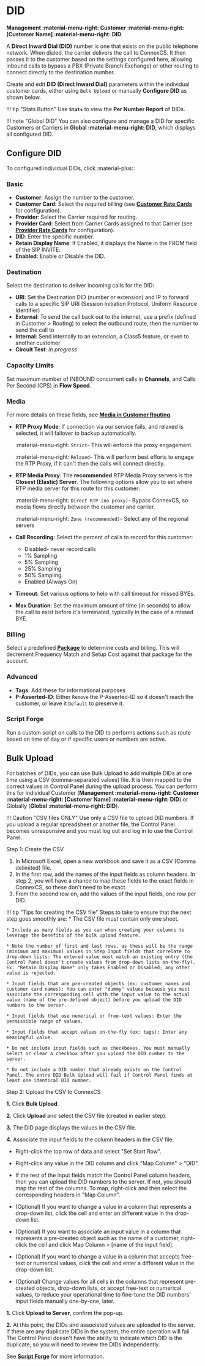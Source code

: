 # DID

**Management :material-menu-right: Customer :material-menu-right: [Customer Name] :material-menu-right: DID**

A **Direct Inward Dial (DID)** number is one that exists on the public telephone network. When dialed, the carrier delivers the call to ConnexCS. It then passes it to the customer based on the settings configured here, allowing inbound calls to bypass a PBX (Private Branch Exchange) or other routing to connect directly to the destination number.

Create and edit **DID (Direct Inward Dial)** parameters within the individual customer cards, either using `Bulk Upload` or manually **Configure DID** as shown below.

!!! tip "Stats Button"
    Use **`Stats`** to view the **Per Number Report** of DIDs.

!!! note "Global DID"
    You can also configure and manage a DID for specific Customers or Carriers in **Global :material-menu-right: DID**, which displays all configured DID.

## Configure DID

To configured individual DIDs, click :material-plus::

### Basic

+ **Customer**: Assign the number to the customer.
+ **Customer Card**: Select the required billing (see [**Customer Rate Cards**](https://docs.connexcs.com/customer-ratecard/) for configuration).
+ **Provider**: Select the Carrier required for routing.
+ **Provider Card**: Select from Carrier Cards assigned to that Carrier (see [**Provider Rate Cards**](https://docs.connexcs.com/provider-ratecard/) for configuration).
+ **DID**: Enter the specific number.
+ **Retain Display Name**: If Enabled, it displays the Name in the FROM field of the SIP INVITE.
+ **Enabled**: Enable or Disable the DID.

### Destination

Select the destination to deliver incoming calls for the DID:

+ **URI**: Set the Destination DID (number or extension) and IP to forward calls to a specific SIP URI (Session Initiation Protocol, Uniform Resource Identifier)
+ **External**: To send the call back out to the internet, use a prefix (defined in Customer > Routing) to select the outbound route, then the number to send the call to
+ **Internal**: Send internally to an extension, a Class5 feature, or even to another customer
+ **Circuit Test**: *in progress*

### Capacity Limits

Set maximum number of INBOUND concurrent calls in **Channels**, and Calls Per Second (CPS) in **Flow Speed**.

### Media

For more details on these fields, see [**Media in Customer Routing**](https://docs.connexcs.com/customer/routing/#media).

+ **RTP Proxy Mode**: If connection via our service fails, and relaxed is selected, it will failover to backup automatically.

    :material-menu-right: `Strict`- This will enforce the proxy engagement.

    :material-menu-right: `Relaxed`- This will perform best efforts to engage the RTP Proxy, if it can't then the calls will connect directly.

+ **RTP Media Proxy**: The **recommended** RTP Media Proxy servers is the **Closest (Elastic) Server**. The following options allow you to set where RTP media server for this route for this customer:

    :material-menu-right: `Direct RTP (no proxy)`- Bypass ConnexCS, so media flows directly between the customer and carrier.

    :material-menu-right: `Zone (recommended)`- Select any of the regional servers

+ **Call Recording**: Select the percent of calls to record for this customer:
  
  + Disabled- never record calls
  + 1% Sampling
  + 5% Sampling
  + 25% Sampling
  + 50% Sampling
  + Enabled (Always On)
  
+ **Timeout**: Set various options to help with call timeout for missed BYEs.
+ **Max Duration**: Set the maximum amount of time (in seconds) to allow the call to exist before it's terminated, typically in the case of a missed BYE.

### Billing

Select a predefined [**Package**](https://docs.connexcs.com/customer/package/) to determine costs and billing. This will decrement Frequency Match and Setup Cost against that package for the account.

### Advanced

+ **Tags**: Add these for informational purposes
+ **P-Asserted-ID**: Either `Remove` the P-Asserted-ID so it doesn't reach the customer, or leave it `Default` to preserve it.

### Script Forge

Run a custom script on calls to the DID to performs actions such as route based on time of day or if specific users or numbers are active.

## Bulk Upload

For batches of DIDs, you can use Bulk Upload to add multiple DIDs at one time using a CSV (comma-separated values) file. It is then mapped to the correct values in Control Panel during the upload process. You can perform this for individual Customer (**Management :material-menu-right: Customer :material-menu-right: [Customer Name] :material-menu-right: DID**) or Globally (**Global :material-menu-right: DID**).  

!!! Caution "CSV files ONLY"
    Use only a CSV file to upload DID numbers. If you upload a regular spreadsheet or another file, the Control Panel becomes unresponsive and you must log out and log in to use the Control Panel.

Step 1: Create the CSV

1. In Microsoft Excel, open a new workbook and save it as a CSV (Comma delimited) file.
2. In the first row, add the names of the input fields as column headers. In step 2, you will have a chance to map these fields to the exact fields in ConnexCS, so these don't need to be exact.
3. From the second row on, add the values of the input fields, one row per DID.

!!! tip "Tips for creating the CSV file"
    Steps to take to ensure that the next step goes smoothly are:
    * The CSV file must contain only one sheet.
  
    * Include as many fields as you can when creating your columns to leverage the benefits of the bulk upload feature.
  
    * Note the number of first and last rows, as these will be the range (minimum and maximum) values in Step Input fields that correlate to drop-down lists: The entered value must match an existing entry (the Control Panel doesn't create values from drop-down lists on-the-fly). Ex: "Retain Display Name" only takes Enabled or Disabled; any other value is rejected.
  
    * Input fields that are pre-created objects (ex: customer names and customer card names): You can enter "dummy" values because you must associate the corresponding cell with the input value to the actual value (name of the pre-defined object) before you upload the DID numbers to the server.
  
    * Input fields that use numerical or free-text values: Enter the permissible range of values.
  
    * Input fields that accept values on-the-fly (ex: tags): Enter any meaningful value.
  
    * Do not include input fields such as checkboxes. You must manually select or clear a checkbox after you upload the DID number to the server.
  
    * Do not include a DID number that already exists on the Control Panel. The entre DID Bulk Upload will fail if Control Panel finds at least one identical DID number.

Step 2: Upload the CSV to ConnexCS

**1.** Click **Bulk Upload**.

**2.** Click **Upload** and select the CSV file (created in earlier step).

**3.** The DID page displays the values in the CSV file.

**4.** Associate the input fields to the column headers in the CSV file.

+ Right-click the top row of data and select "Set Start Row".
+ Right-click any value in the DID column and click "Map Column" > "DID".

+ If the rest of the input fields match the Control Panel column headers, then you can upload the DID numbers to the server. If not, you should map the rest of the columns. To map, right-click and then select the corresponding headers in "Map Column".

+ (Optional) If you want to change a value in a column that represents a drop-down list, click the cell and enter an different value in the drop-down list.

+ (Optional) If you want to associate an input value in a column that represents a pre-created object such as the name of a customer, right-click the cell and click Map Column > [name of the input field].

+ (Optional) If you want to change a value in a column that accepts free-text or numerical values, click the cell and enter a different value in the drop-down list.

+ (Optional) Change values for all cells in the columns that represent pre-created objects, drop-down lists, or accept free-text or numerical values, to reduce your operational time to fine-tune the DID numbers' input fields manually one-by-one, later.
  
**1.** Click **Upload to Server**, confirm the pop-up.

**2.** At this point, the DIDs and associated values are uploaded to the server. If there are any duplicate DIDs in the system, the entire operation will fail. The Control Panel doesn't have the ability to indicate which DID is the duplicate, so you will need to review the DIDs independently.

See [**Script Forge**](https://docs.connexcs.com/developers/scriptforge/) for more information.

<!--stackedit_data:
eyJoaXN0b3J5IjpbLTExNjg2NTgwMTFdfQ==
-->